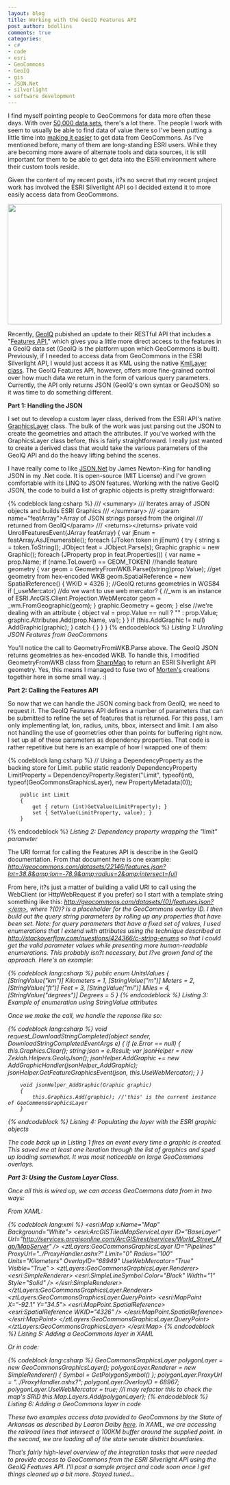 ```yaml
---
layout: blog
title: Working with the GeoIQ Features API
post_author: bdollins
comments: true
categories:
- c#
- code
- esri
- GeoCommons
- GeoIQ
- gis
- JSON.Net
- silverlight
- software development
---
```


I find myself pointing people to GeoCommons for data more often these days. With over <a href="http://blog.geoiq.com/2011/02/28/50000-unique-datasets-on-geocommons-woot/">50,000 data sets</a>, there's a lot there. The people I work with seem to usually be able to find data of value there so I've been putting a little time into <a href="http://geobabble.wordpress.com/2010/06/02/importing-data-from-geocommons-into-arcmap/">making it easier</a> to get data from GeoCommons. As I've mentioned before, many of them are long-standing ESRI users. While they are becoming more aware of alternate tools and data sources, it is still important for them to be able to get data into the ESRI environment where their custom tools reside.

Given the content of my recent posts, it?s no secret that my recent project work has involved the ESRI Silverlight API so I decided extend it to more easily access data from GeoCommons.

<a href="http://geobabble.files.wordpress.com/2011/04/dogs_and_cats.png"><img alt="" class="aligncenter size-full wp-image-1670" height="281" src="http://geobabble.files.wordpress.com/2011/04/dogs_and_cats.png" title="Dogs and cats living together" width="500" /></a>

Recently, <a href="http://www.geoiq.com">GeoIQ</a> pubished an update to their RESTful API that includes a "<a href="http://developer.geoiq.com/api/rest-api/#Features-API">Features API</a>," which gives you a little more direct access to the features in a GeoIQ data set (GeoIQ is the platform upon which GeoCommons is built). Previously, if I needed to access data from GeoCommons in the ESRI Silverlight API, I would just access it as KML using the native <a href="http://help.arcgis.com/en/webapi/silverlight/apiref/ESRI.ArcGIS.Client.Toolkit.DataSources~ESRI.ArcGIS.Client.Toolkit.DataSources.KmlLayer.html">KmlLayer class</a>. The GeoIQ Features API, however, offers more fine-grained control over how much data we return in the form of various query parameters. Currently, the API only returns JSON (GeoIQ's own syntax or GeoJSON) so it was time to do something different.

<!--more-->

<strong>Part 1: Handling the JSON</strong>

I set out to develop a custom layer class, derived from the ESRI API's native <a href="http://help.arcgis.com/en/webapi/silverlight/apiref/ESRI.ArcGIS.Client~ESRI.ArcGIS.Client.GraphicsLayer.html">GraphicsLayer</a> class. The bulk of the work was just parsing out the JSON to create the geometries and attach the attributes. If you've worked with the GraphicsLayer class before, this is fairly straightforward. I really just wanted to create a derived class that would take the various parameters of the GeoIQ API and do the heavy lifting behind the scenes.

I have really come to like <a href="http://json.codeplex.com/">JSON.Net</a> by James Newton-King for handling JSON in my .Net code. It is open-source (MIT License) and I've grown comfortable with its LINQ to JSON features. Working with the native GeoIQ JSON, the code to build a list of graphic objects is pretty straightforward:

{% codeblock lang:csharp %}
       /// &lt;summary&gt;
        /// Iterates array of JSON objects and builds ESRI Graphics
        /// &lt;/summary&gt;
        /// &lt;param name="featArray"&gt;Array of JSON strings parsed from the original
        /// returned from GeoIQ&lt;/param&gt;
        /// &lt;returns&gt;&lt;/returns&gt;
        private void UnrollFeaturesEvent(JArray featArray)
        {
            var jEnum = featArray.AsJEnumerable();
            foreach (JToken token in jEnum)
            {
                try
                {
                    string s = token.ToString();
                    JObject feat = JObject.Parse(s);
                    Graphic graphic = new Graphic();
                    foreach (JProperty prop in feat.Properties())
                    {
                        var name = prop.Name;
                        if (name.ToLower() == GEOM_TOKEN) //handle feature geometry
                        {
                            var geom = GeometryFromWKB.Parse((string)prop.Value); //get geometry from hex-encoded WKB
                            geom.SpatialReference = new SpatialReference() { WKID = 4326 }; //GeoIQ returns geometries in WGS84
                            if (_useMercator) //do we want to use web mercator?
                            {
                                //_wm is an instance of ESRI.ArcGIS.Client.Projection.WebMercator
                                geom = _wm.FromGeographic(geom);
                            }
                            graphic.Geometry = geom;
                        }
                        else //we're dealing with an attribute
                        {
                            object val = prop.Value == null ? "" : prop.Value;
                            graphic.Attributes.Add(prop.Name, val);
                        }
                    }
                    if (this.AddGraphic != null)
                        AddGraphic(graphic);
                }
                catch { }
            }
         }
{% endcodeblock %}
<em>Listing 1: Unrolling JSON Features from GeoCommons</em>

You'll notice the call to GeometryFromWKB.Parse above. The GeoIQ JSON returns geometries as hex-encoded WKB. To handle this, I modified GeometryFromWKB class from <a href="http://sharpmap.codeplex.com">SharpMap</a> to return an ESRI Silverlight API geometry. Yes, this means I managed to fuse two of <a href="http://sharpgis.net/">Morten's</a> creations together here in some small way.  :)

<strong>Part 2: Calling the Features API</strong>

So now that we can handle the JSON coming back from GeoIQ, we need to request it. The GeoIQ Features API defines a number of parameters that can be submitted to refine the set of features that is returned. For this pass, I am only implementing lat, lon, radius, units, bbox, intersect and limit. I am also not handling the use of geometries other than points for buffering right now. I set up all of these parameters as dependency properties. That code is rather repetitive but here is an example of how I wrapped one of them:

{% codeblock lang:csharp %}
        // Using a DependencyProperty as the backing store for Limit.
        public static readonly DependencyProperty LimitProperty =
            DependencyProperty.Register("Limit", typeof(int), typeof(GeoCommonsGraphicsLayer), new PropertyMetadata(0));


        public int Limit
        {
            get { return (int)GetValue(LimitProperty); }
            set { SetValue(LimitProperty, value); }
        }
{% endcodeblock %}
<em>Listing 2: Dependency property wrapping the "limit" parameter</em>

The URI format for calling the Features API is describe in the GeoIQ documentation. From that document here is one example: <em>http://geocommons.com/datasets/22146/features.json?lat=38.8&amp;lon=-78.9&amp;radius=2&amp;intersect=full</em>

From here, it?s just a matter of building a valid URI to call using the WebClient (or HttpWebRequest if you prefer) so I start with a template string something like this: <em>http://geocommons.com/datasets/{0}/features.json?</em>, where ?{0}? is a placeholder for the GeoCommons overlay ID. I then build out the query string parameters by rolling up any properties that have been set. Note: for query parameters that have a fixed set of values, I used enumerations that I extend with attributes using the technique described at <a href="http://stackoverflow.com/questions/424366/c-string-enums">http://stackoverflow.com/questions/424366/c-string-enums</a> so that I could get the valid parameter values while presenting more human-readable enumerations. This probably isn?t necessary, but I?ve grown fond of the approach. Here's an example:

{% codeblock lang:csharp %}
    public enum UnitsValues
    {
        [StringValue("km")]
        Kilometers = 1,
        [StringValue("m")]
        Meters = 2,
        [StringValue("ft")]
        Feet = 3,
        [StringValue("mi")]
        Miles = 4,
        [StringValue("degrees")]
        Degrees = 5
    }
{% endcodeblock %}
<em>Listing 3: Example of enumeration using StringValue attributes</em>

Once we make the call, we handle the reponse like so:

{% codeblock lang:csharp %}
        void request_DownloadStringCompleted(object sender, DownloadStringCompletedEventArgs e)
        {
            if (e.Error == null)
            {
                this.Graphics.Clear();
                string json = e.Result;
                var jsonHelper = new Zekiah.Helpers.GeoIqJson();
                jsonHelper.AddGraphic += new AddGraphicHandler(jsonHelper_AddGraphic);
                jsonHelper.GetFeatureGraphicsEvent(json, this.UseWebMercator);
            }
        }

        void jsonHelper_AddGraphic(Graphic graphic)
        {
            this.Graphics.Add(graphic); //'this' is the current instance of GeoCommonsGraphicsLayer
        }
{% endcodeblock %}
<em>Listing 4: Populating the layer with the ESRI graphic objects</em>

The code back up in Listing 1 fires an event every time a graphic is created. This saved me at least one iteration through the list of graphics and sped up loading somewhat. It was most noticeable on large GeoCommons overlays.

<strong>Part 3: Using the Custom Layer Class.</strong>

Once all this is wired up, we can access GeoCommons data from in two ways:

From XAML:

{% codeblock lang:xml %}
 &lt;esri:Map x:Name="Map" Background="White"&gt;
    &lt;esri:ArcGISTiledMapServiceLayer ID="BaseLayer" 
       Url="http://services.arcgisonline.com/ArcGIS/rest/services/World_Street_Map/MapServer" /&gt;
    &lt;ztLayers:GeoCommonsGraphicsLayer ID="Pipelines" ProxyUrl="../ProxyHandler.ashx?" Limit="0" Radius="100" Units="Kilometers" OverlayID="68949" UseWebMercator="True" Visible="True" &gt;
        &lt;ztLayers:GeoCommonsGraphicsLayer.Renderer&gt;
           &lt;esri:SimpleRenderer&gt;
                &lt;esri:SimpleLineSymbol Color="Black" Width="1" Style="Solid" /&gt;
           &lt;/esri:SimpleRenderer&gt;
        &lt;/ztLayers:GeoCommonsGraphicsLayer.Renderer&gt;
        &lt;ztLayers:GeoCommonsGraphicsLayer.QueryPoint&gt;
            &lt;esri:MapPoint X="-92.1" Y="34.5"&gt;
                &lt;esri:MapPoint.SpatialReference&gt;
                    &lt;esri:SpatialReference WKID="4326" /&gt;
                &lt;/esri:MapPoint.SpatialReference&gt;
            &lt;/esri:MapPoint&gt;
        &lt;/ztLayers:GeoCommonsGraphicsLayer.QueryPoint&gt;
    &lt;/ztLayers:GeoCommonsGraphicsLayer&gt;
 &lt;/esri:Map&gt;
{% endcodeblock %}
<em>Listing 5: Adding a GeoCommons layer in XAML</em>

Or in code:

{% codeblock lang:csharp %}
            GeoCommonsGraphicsLayer polygonLayer = new GeoCommonsGraphicsLayer();
            polygonLayer.Renderer = new SimpleRenderer() { Symbol = GetPolygonSymbol() };
            polygonLayer.ProxyUrl = "../ProxyHandler.ashx?";
            polygonLayer.OverlayID = 68967;
            polygonLayer.UseWebMercator = true; //I may refactor this to check the map's SRID
            this.Map.Layers.Add(polygonLayer);
{% endcodeblock %}
<em>Listing 6: Adding a GeoCommons layer in code</em>

These two examples access data provided to GeoCommons by the State of Arkansas as described by Learon Dalby <a href="http://www.gisuser.com/content/view/23022/222/">here</a>. In XAML, we are accessing the railroad lines that intersect a 100KM buffer around the supplied point. In the second, we are loading all of the state senate district boundaries.

That's fairly high-level overview of the integration tasks that were needed to provide access to GeoCommons from the ESRI Silverlight API using the GeoIQ Features API. I'll post a sample project and code soon once I get things cleaned up a bit more. Stayed tuned...